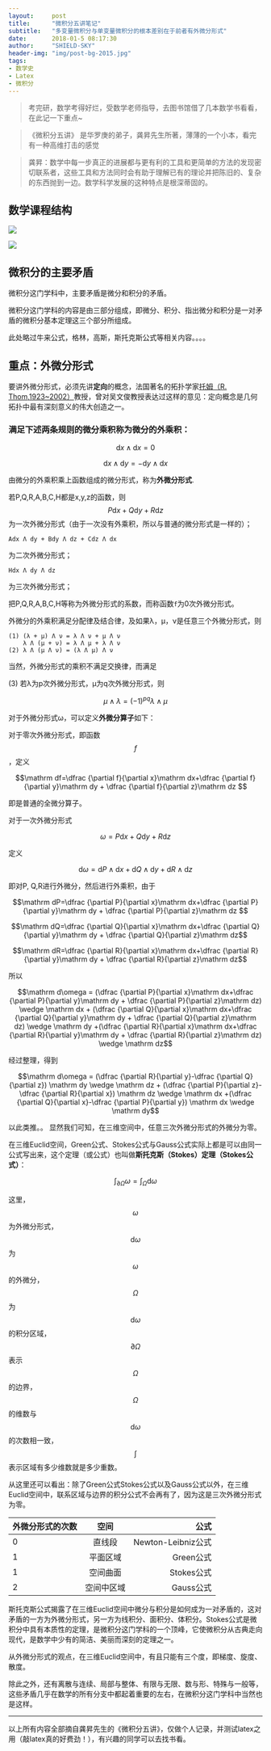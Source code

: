 ```yaml
---
layout:     post
title:      "微积分五讲笔记"
subtitle:   "多变量微积分与单变量微积分的根本差别在于前者有外微分形式"
date:       2018-01-5 08:17:30
author:     "SHIELD-SKY"
header-img: "img/post-bg-2015.jpg"
tags:
- 数学史
- Latex
- 微积分
---
```

>考完研，数学考得好烂，受数学老师指导，去图书馆借了几本数学书看看，在此记一下重点~

>《微积分五讲》 是华罗庚的弟子，龚昇先生所著，薄薄的一个小本，看完有一种高维打击的感觉


>龚昇：数学中每一步真正的进展都与更有利的工具和更简单的方法的发现密切联系者，这些工具和方法同时会有助于理解已有的理论并把陈旧的、复杂的东西抛到一边。数学科学发展的这种特点是根深蒂固的。

## 数学课程结构

![](/img/math1.png)

![](/img/math2.png)

##  微积分的主要矛盾

微积分这门学科中，主要矛盾是微分和积分的矛盾。

微积分这门学科的内容是由三部分组成，即微分、积分、指出微分和积分是一对矛盾的微积分基本定理这三个部分所组成。

此处略过牛来公式，格林，高斯，斯托克斯公式等相关内容。。。。

## 重点：外微分形式

要讲外微分形式，必须先讲**定向**的概念，法国著名的拓扑学家[托姆（R. Thom,1923~2002）](https://zh.wikipedia.org/wiki/勒内·托姆)教授，曾对吴文俊教授表达过这样的意见：定向概念是几何拓扑中最有深刻意义的伟大创造之一。

### 满足下述两条规则的微分乘积称为微分的外乘积：

 $$\begin{equation}
  \mathrm dx \wedge \mathrm dx = 0
 \end{equation} $$

   $$\begin{equation}
  \mathrm dx \wedge \mathrm dy=- \mathrm dy\wedge \mathrm dx
  \end{equation}$$



由微分的外乘积乘上函数组成的微分形式，称为**外微分形式**.

若P,Q,R,A,B,C,H都是x,y,z的函数，则$$P\mathrm dx + Q\mathrm dy + R\mathrm dz$$为一次外微分形式（由于一次没有外乘积，所以与普通的微分形式是一样的）；

```
Adx Λ dy + Bdy Λ dz + Cdz Λ dx
```
为二次外微分形式；

```
Hdx Λ dy Λ dz
```
为三次外微分形式；

把P,Q,R,A,B,C,H等称为外微分形式的系数，而称函数```f```为0次外微分形式。

外微分的外乘积满足分配律及结合律，及如果λ，μ，ν是任意三个外微分形式，则

```
(1) (λ + μ) Λ ν = λ Λ ν + μ Λ ν
    λ Λ (μ + ν) = λ Λ μ + λ Λ ν
(2) λ Λ (μ Λ ν) = (λ Λ μ) Λ ν
```
当然，外微分形式的乘积不满足交换律，而满足


(3) 若λ为p次外微分形式，μ为q次外微分形式，则
  
$$ \mu \wedge \lambda =\left( -1\right) ^{pq}\lambda \wedge \mu$$ 

对于外微分形式ω，可以定义**外微分算子**如下：

对于零次外微分形式，即函数$$f$$，定义

$$\mathrm df=\dfrac {\partial f}{\partial x}\mathrm dx+\dfrac {\partial f}{\partial y}\mathrm dy + \dfrac {\partial f}{\partial z}\mathrm dz $$

即是普通的全微分算子。

对于一次外微分形式


 $$ \omega = P\mathrm dx + Q\mathrm dy + R\mathrm dz$$


定义

$$\mathrm d\omega = \mathrm dP \wedge \mathrm dx + \mathrm dQ \wedge \mathrm dy + \mathrm dR \wedge \mathrm dz$$


即对P, Q,R进行外微分，然后进行外乘积，由于


$$\mathrm dP=\dfrac {\partial P}{\partial x}\mathrm dx+\dfrac {\partial P}{\partial y}\mathrm dy + \dfrac {\partial P}{\partial z}\mathrm dz $$



$$\mathrm dQ=\dfrac {\partial Q}{\partial x}\mathrm dx+\dfrac {\partial Q}{\partial y}\mathrm dy + \dfrac {\partial Q}{\partial z}\mathrm dz$$



$$\mathrm dR=\dfrac {\partial R}{\partial x}\mathrm dx+\dfrac {\partial R}{\partial y}\mathrm dy + \dfrac {\partial R}{\partial z}\mathrm dz$$


所以 
  

 $$\mathrm d\omega = (\dfrac {\partial P}{\partial x}\mathrm dx+\dfrac {\partial P}{\partial y}\mathrm dy + \dfrac {\partial P}{\partial z}\mathrm dz) \wedge \mathrm dx + (\dfrac {\partial Q}{\partial x}\mathrm dx+\dfrac {\partial Q}{\partial y}\mathrm dy + \dfrac {\partial Q}{\partial z}\mathrm dz) \wedge \mathrm dy +(\dfrac {\partial R}{\partial x}\mathrm dx+\dfrac {\partial R}{\partial y}\mathrm dy + \dfrac {\partial R}{\partial z}\mathrm dz) \wedge \mathrm dz$$


经过整理，得到


$$\mathrm d\omega = (\dfrac {\partial R}{\partial y}-\dfrac {\partial Q}{\partial z}) \mathrm dy \wedge \mathrm dz + (\dfrac {\partial P}{\partial z}-\dfrac {\partial R}{\partial x}) \mathrm dz \wedge \mathrm dx +(\dfrac {\partial Q}{\partial x}-\dfrac {\partial P}{\partial y}) \mathrm dx \wedge \mathrm dy$$

            
 以此类推。。
 显然我们可知，在三维空间中，任意三次外微分形式的外微分为零。
 
 在三维Euclid空间，Green公式、Stokes公式与Gauss公式实际上都是可以由同一公式写出来，这个定理（或公式）也叫做**斯托克斯（Stokes）定理（Stokes公式）**：
 
 
 
 $$\int_{\partial \Omega} \omega = \int_\Omega \mathrm d \omega$$

 
 

这里，$$\omega$$为外微分形式，$$\mathrm d\omega$$ 为$$\omega$$的外微分，$$\Omega$$为$$\mathrm d\omega$$的积分区域，$$ {\partial \Omega} $$表示$$ \Omega $$的边界，$$\Omega $$的维数与$$\mathrm d\omega $$的次数相一致，$$\int$$表示区域有多少维数就是多少重数。

从这里还可以看出：除了Green公式Stokes公式以及Gauss公式以外，在三维Euclid空间中，联系区域与边界的积分公式不会再有了，因为这是三次外微分形式为零。

| 外微分形式的次数        | 空间           | 公式  |
| ------------- |:-------------:| -----:|
| 0     | 直线段 | Newton-Leibniz公式 |
| 1      | 平面区域     |   Green公式 |
| 1 | 空间曲面      |    Stokes公式 |
| 2 | 空间中区域      |    Gauss公式 |


斯托克斯公式揭露了在三维Euclid空间中微分与积分是如何成为一对矛盾的，这对矛盾的一方为外微分形式，另一方为线积分、面积分、体积分。Stokes公式是微积分中具有本质性的定理，是微积分这门学科的一个顶峰，它使微积分从古典走向现代，是数学中少有的简洁、美丽而深刻的定理之一。

从外微分形式的观点，在三维Euclid空间中，有且只能有三个度，即梯度、旋度、散度。

除此之外，还有离散与连续、局部与整体、有限与无限、数与形、特殊与一般等，这些矛盾几乎在数学的所有分支中都起着重要的左右，在微积分这门学科中当然也是这样。

---

以上所有内容全部摘自龚昇先生的《微积分五讲》，仅做个人记录，并测试latex之用（敲latex真的好费劲！），有兴趣的同学可以去找书看。

